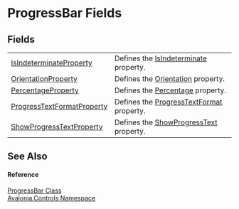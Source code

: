 # ProgressBar Fields




## Fields
<table>
<tr>
<td><a href="F_Avalonia_Controls_ProgressBar_IsIndeterminateProperty">IsIndeterminateProperty</a></td>
<td>Defines the <a href="P_Avalonia_Controls_ProgressBar_IsIndeterminate">IsIndeterminate</a> property.</td>
</tr>
<tr>
<td><a href="F_Avalonia_Controls_ProgressBar_OrientationProperty">OrientationProperty</a></td>
<td>Defines the <a href="P_Avalonia_Controls_ProgressBar_Orientation">Orientation</a> property.</td>
</tr>
<tr>
<td><a href="F_Avalonia_Controls_ProgressBar_PercentageProperty">PercentageProperty</a></td>
<td>Defines the <a href="P_Avalonia_Controls_ProgressBar_Percentage">Percentage</a> property.</td>
</tr>
<tr>
<td><a href="F_Avalonia_Controls_ProgressBar_ProgressTextFormatProperty">ProgressTextFormatProperty</a></td>
<td>Defines the <a href="P_Avalonia_Controls_ProgressBar_ProgressTextFormat">ProgressTextFormat</a> property.</td>
</tr>
<tr>
<td><a href="F_Avalonia_Controls_ProgressBar_ShowProgressTextProperty">ShowProgressTextProperty</a></td>
<td>Defines the <a href="P_Avalonia_Controls_ProgressBar_ShowProgressText">ShowProgressText</a> property.</td>
</tr>
</table>

## See Also


#### Reference
<a href="T_Avalonia_Controls_ProgressBar">ProgressBar Class</a>  
<a href="N_Avalonia_Controls">Avalonia.Controls Namespace</a>  


